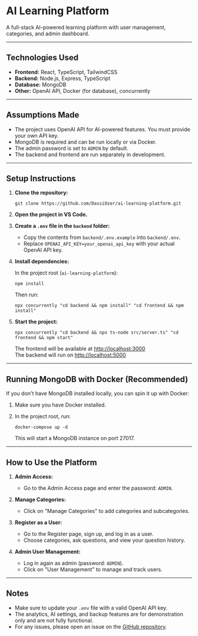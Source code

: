 # AI Learning Platform

A full-stack AI-powered learning platform with user management, categories, and admin dashboard.

---

## Technologies Used

- **Frontend:** React, TypeScript, TailwindCSS
- **Backend:** Node.js, Express, TypeScript
- **Database:** MongoDB
- **Other:** OpenAI API, Docker (for database), concurrently

---

## Assumptions Made

- The project uses OpenAI API for AI-powered features. You must provide your own API key.
- MongoDB is required and can be run locally or via Docker.
- The admin password is set to `ADMIN` by default.
- The backend and frontend are run separately in development.

---

## Setup Instructions

1. **Clone the repository:**

   ```
   git clone https://github.com/DassiOzer/ai-learning-platform.git
   ```

2. **Open the project in VS Code.**

3. **Create a `.env` file in the `backend` folder:**

   - Copy the contents from `backend/.env.example` into `backend/.env`.
   - Replace `OPENAI_API_KEY=your_openai_api_key` with your actual OpenAI API key.

4. **Install dependencies:**

   In the project root (`ai-learning-platform`):

   ```
   npm install
   ```

   Then run:

   ```
   npx concurrently "cd backend && npm install" "cd frontend && npm install"
   ```

5. **Start the project:**

   ```
   npx concurrently "cd backend && npx ts-node src/server.ts" "cd frontend && npm start"
   ```

   The frontend will be available at [http://localhost:3000](http://localhost:3000)  
   The backend will run on [http://localhost:5000](http://localhost:5000)

---

## Running MongoDB with Docker (Recommended)

If you don't have MongoDB installed locally, you can spin it up with Docker:

1. Make sure you have Docker installed.
2. In the project root, run:

   ```
   docker-compose up -d
   ```

   This will start a MongoDB instance on port 27017.

---

## How to Use the Platform

1. **Admin Access:**
   - Go to the Admin Access page and enter the password: `ADMIN`.

2. **Manage Categories:**
   - Click on "Manage Categories" to add categories and subcategories.

3. **Register as a User:**
   - Go to the Register page, sign up, and log in as a user.
   - Choose categories, ask questions, and view your question history.

4. **Admin User Management:**
   - Log in again as admin (password: `ADMIN`).
   - Click on "User Management" to manage and track users.

---

## Notes

- Make sure to update your `.env` file with a valid OpenAI API key.
- The analytics, AI settings, and backup features are for demonstration only and are not fully functional.
- For any issues, please open an issue on the [GitHub repository](https://github.com/DassiOzer/ai-learning-platform).
